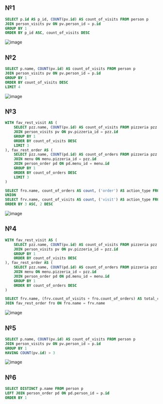 ## №1
```sql
SELECT p.id AS p_id, COUNT(pv.id) AS count_of_visits FROM person p
JOIN person_visits pv ON pv.person_id = p.id
GROUP BY 1
ORDER BY p_id ASC, count_of_visits DESC
```
![image](https://github.com/dimka1LoX/1/assets/145656400/d33d24eb-e3b9-4672-9960-da96f19a5f29)

## №2
```sql
SELECT p.name, COUNT(pv.id) AS count_of_visits FROM person p
JOIN person_visits pv ON pv.person_id = p.id
GROUP BY 1
ORDER BY count_of_visits DESC
LIMIT 4
```
![image](https://github.com/dimka1LoX/1/assets/145656400/913d11d6-0ead-42c1-b163-714494359290)

## №3
```sql
WITH fav_rest_visit AS (
	SELECT pzz.name, COUNT(pv.id) AS count_of_visits FROM pizzeria pzz
	JOIN person_visits pv ON pv.pizzeria_id = pzz.id
	GROUP BY 1
	ORDER BY count_of_visits DESC
	LIMIT 3
), fav_rest_order AS (
	SELECT pzz.name, COUNT(pd.id) AS count_of_orders FROM pizzeria pzz
	JOIN menu ON menu.pizzeria_id = pzz.id
	JOIN person_order pd ON pd.menu_id = menu.id
	GROUP BY 1
	ORDER BY count_of_orders DESC
	LIMIT 3
)

SELECT fro.name, count_of_orders AS count, ('order') AS action_type FROM fav_rest_order fro
UNION
SELECT frv.name, count_of_visits AS count, ('visit') AS action_type FROM fav_rest_visit frv
ORDER BY 3 ASC, 2 DESC
```
![image](https://github.com/dimka1LoX/1/assets/145656400/b2b118a8-6e04-4cf7-b858-be5fe7558c21)

## №4
```sql
WITH fav_rest_visit AS (
	SELECT pzz.name, COUNT(pv.id) AS count_of_visits FROM pizzeria pzz
	JOIN person_visits pv ON pv.pizzeria_id = pzz.id
	GROUP BY 1
	ORDER BY count_of_visits DESC
), fav_rest_order AS (
	SELECT pzz.name, COUNT(pd.id) AS count_of_orders FROM pizzeria pzz
	JOIN menu ON menu.pizzeria_id = pzz.id
	JOIN person_order pd ON pd.menu_id = menu.id
	GROUP BY 1
	ORDER BY count_of_orders DESC
)

SELECT frv.name, (frv.count_of_visits + fro.count_of_orders) AS total_count FROM fav_rest_visit frv
JOIN fav_rest_order fro ON fro.name = frv.name
```
![image](https://github.com/dimka1LoX/1/assets/145656400/65b84ed6-5ea7-4513-a0f2-8badb93368d7)

## №5
```sql
SELECT p.name, COUNT(pv.id) AS count_of_visits FROM person p
JOIN person_visits pv ON pv.person_id = p.id
GROUP BY 1
HAVING COUNT(pv.id) > 3
```
![image](https://github.com/dimka1LoX/1/assets/145656400/56f7bb4c-4902-4078-be16-3e3f69cd6337)


## №6
```sql
SELECT DISTINCT p.name FROM person p
LEFT JOIN person_order pd ON pd.person_id = p.id
ORDER BY 1
```

